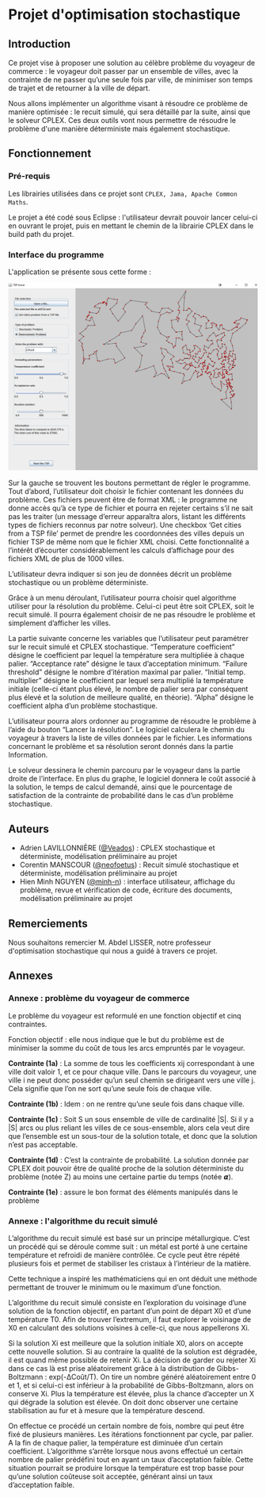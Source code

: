 # Projet d'optimisation stochastique

## Introduction 

Ce projet vise à proposer une solution au célèbre problème du voyageur de commerce : le voyageur doit passer par un ensemble de villes, avec la contrainte de ne passer qu’une seule fois par ville, de minimiser son temps de trajet et de retourner à la ville de départ.  

Nous allons implémenter un algorithme visant à résoudre ce problème de manière optimisée : le recuit simulé, qui sera détaillé par la suite, ainsi que le solveur CPLEX. Ces deux outils vont nous permettre de résoudre le problème d'une manière déterministe mais également stochastique.

## Fonctionnement

### Pré-requis

Les librairies utilisées dans ce projet sont ```CPLEX, Jama, Apache Common Maths```.

Le projet a été codé sous Eclipse : l'utilisateur devrait pouvoir lancer celui-ci en ouvrant le projet, puis en mettant le chemin de la librairie CPLEX dans le build path du projet.

### Interface du programme


L'application se présente sous cette forme : 

![alt text](https://github.com/minh-n/ProjetStocha/blob/master/detatt532.PNG?raw=true)

Sur la gauche se trouvent les boutons permettant de régler le programme. Tout d’abord, l’utilisateur doit choisir le fichier contenant les données du problème. Ces fichiers peuvent être de format XML : le programme ne donne accès qu’à ce type de fichier et pourra en rejeter certains s’il ne sait pas les traiter (un message d’erreur apparaîtra alors, listant les différents types de fichiers reconnus par notre solveur). Une checkbox ‘Get cities from a TSP file’ permet de prendre les coordonnées des villes depuis un fichier TSP de même nom que le fichier XML choisi. Cette fonctionnalité a l’intérêt d’écourter considérablement les calculs d’affichage pour des fichiers XML de plus de 1000 villes.

L’utilisateur devra indiquer si son jeu de données décrit un problème stochastique ou un problème déterministe.

Grâce à un menu déroulant, l’utilisateur pourra choisir quel algorithme utiliser pour la résolution du problème. Celui-ci peut être soit CPLEX, soit le recuit simulé. Il pourra également choisir de ne pas résoudre le problème et simplement d’afficher les villes.

La partie suivante concerne les variables que l’utilisateur peut paramétrer sur le recuit simulé et CPLEX stochastique. “Temperature coefficient” désigne le coefficient par lequel la température sera multipliée à chaque palier. “Acceptance rate” désigne le taux d’acceptation minimum. “Failure threshold” désigne le nombre d’itération maximal par palier. “Initial temp. multiplier” désigne le coefficient par lequel sera multiplié la température initiale (celle-ci étant plus élevé, le nombre de palier sera par conséquent plus élevé et la solution de meilleure qualité, en théorie). “Alpha” désigne le coefficient alpha d’un problème stochastique. 

L’utilisateur pourra alors ordonner au programme de résoudre le problème à l’aide du bouton “Lancer la résolution”. Le logiciel calculera le chemin du voyageur à travers la liste de villes données par le fichier. Les informations concernant le problème et sa résolution seront donnés dans la partie Information.

Le solveur dessinera le chemin parcouru par le voyageur dans la partie droite de l’interface. En plus du graphe, le logiciel donnera le coût associé à la solution, le temps de calcul demandé, ainsi que le pourcentage de satisfaction de la contrainte de probabilité dans le cas d’un problème stochastique.

## Auteurs 

- Adrien LAVILLONNIÈRE ([@Veados](https://github.com/Veados)) : CPLEX stochastique et déterministe, modélisation préliminaire au projet
- Corentin MANSCOUR ([@neofoetus](https://github.com/neofoetus)) : Recuit simulé stochastique et déterministe, modélisation préliminaire au projet
- Hien Minh NGUYEN ([@minh-n](https://github.com/minh-n)) : interface utilisateur, affichage du problème, revue et vérification de code, écriture des documents, modélisation préliminaire au projet


## Remerciements

Nous souhaitons remercier M. Abdel LISSER, notre professeur d'optimisation stochastique qui nous a guidé à travers ce projet. 

## Annexes

### Annexe : problème du voyageur de commerce

Le problème du voyageur est reformulé en une fonction objectif et cinq contraintes. 

Fonction objectif : elle nous indique que le but du problème est de minimiser la somme du coût de tous les arcs empruntés par le voyageur.

**Contrainte (1a)** : La somme de tous les coefficients xij correspondant à une ville doit valoir 1, et ce pour chaque ville. Dans le parcours du voyageur, une ville i ne peut donc posséder qu’un seul chemin se dirigeant vers une ville j. Cela signifie que l’on ne sort qu’une seule fois de chaque ville.

**Contrainte (1b)** : Idem : on ne rentre qu’une seule fois dans chaque ville.

**Contrainte (1c)** : Soit S un sous ensemble de ville de cardinalité |S|. Si il y a |S| arcs ou plus reliant les villes de ce sous-ensemble, alors cela veut dire que l’ensemble est un sous-tour de la solution totale, et donc que la solution n’est pas acceptable.

**Contrainte (1d)** : C’est la contrainte de probabilité. La solution donnée par CPLEX doit pouvoir être de qualité proche de la solution déterministe du problème (notée Z) au moins une certaine partie du temps (notée 𝞪).

**Contrainte (1e)** : assure le bon format des éléments manipulés dans le problème 


### Annexe : l'algorithme du recuit simulé 

L’algorithme du recuit simulé est basé sur un principe métallurgique. C’est un procédé qui se déroule comme suit : un métal est porté à une certaine température et refroidi de manière contrôlée. Ce cycle peut être répété plusieurs fois et permet de stabiliser les cristaux à l’intérieur de la matière. 

Cette technique a inspiré les mathématiciens qui en ont déduit une méthode permettant de trouver le minimum ou le maximum d’une fonction. 

L’algorithme du recuit simulé consiste en l’exploration du voisinage d’une solution de la fonction objectif, en partant d’un point de départ X0 et d’une température T0. Afin de trouver l’extremum, il faut explorer le voisinage de X0 en calculant des solutions voisines à celle-ci, que nous appellerons Xi. 

Si la solution Xi est meilleure que la solution initiale X0, alors on accepte cette nouvelle solution. Si au contraire la qualité de la solution est dégradée, il est quand même possible de retenir Xi. La décision de garder ou rejeter Xi dans ce cas là est prise aléatoirement grâce à la distribution de Gibbs-Boltzmann : exp(-ΔCoût/T). On tire un nombre généré aléatoirement entre 0 et 1, et si celui-ci est inférieur à la probabilité de Gibbs-Boltzmann, alors on conserve Xi. Plus la température est élevée, plus la chance d’accepter un X qui dégrade la solution est élevée. On doit donc observer une certaine stabilisation au fur et à mesure que la température descend.

On effectue ce procédé un certain nombre de fois, nombre qui peut être fixé de plusieurs manières. Les itérations fonctionnent par cycle, par palier. A la fin de chaque palier, la température est diminuée d’un certain coefficient. L’algorithme s’arrête lorsque nous avons effectué un certain nombre de palier prédéfini tout en ayant un taux d’acceptation faible. Cette situation pourrait se produire lorsque la température est trop basse pour qu’une solution coûteuse soit acceptée, générant ainsi un taux d’acceptation faible. 

